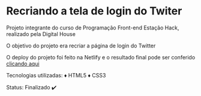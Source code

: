# Recriando a tela de login do Twiter

Projeto integrante do curso de Programação Front-end Estação Hack, realizado pela Digital House

O objetivo do projeto era recriar a página de login do Twitter

O deploy do projeto foi feito na Netlify e o resultado final pode ser conferido [clicando aqui](https://twitter-login-clone.netlify.app/)

Tecnologias utilizadas:
:diamonds: HTML5
:diamonds: CSS3

Status: Finalizado :heavy_check_mark:
